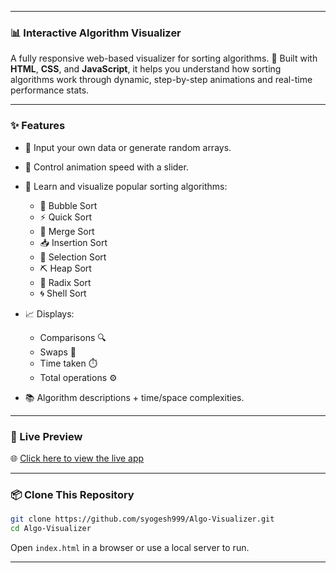 
---

### 📊 Interactive Algorithm Visualizer

A fully responsive web-based visualizer for sorting algorithms. 🎯 Built with **HTML**, **CSS**, and **JavaScript**, it helps you understand how sorting algorithms work through dynamic, step-by-step animations and real-time performance stats.

---

### ✨ Features

* 🔢 Input your own data or generate random arrays.
* 🚀 Control animation speed with a slider.
* 🧠 Learn and visualize popular sorting algorithms:

  * 🫧 Bubble Sort
  * ⚡ Quick Sort
  * 🔀 Merge Sort
  * 📥 Insertion Sort
  * 📌 Selection Sort
  * ⛏️ Heap Sort
  * 🧮 Radix Sort
  * 🌀 Shell Sort
* 📈 Displays:

  * Comparisons 🔍
  * Swaps 🔄
  * Time taken ⏱️
  * Total operations ⚙️
* 📚 Algorithm descriptions + time/space complexities.

---

### 🚀 Live Preview

🌐 [Click here to view the live app](https://syogesh999.github.io/Algo-Visualizer/)

---

### 📦 Clone This Repository

```bash
git clone https://github.com/syogesh999/Algo-Visualizer.git
cd Algo-Visualizer
```

Open `index.html` in a browser or use a local server to run.

---

